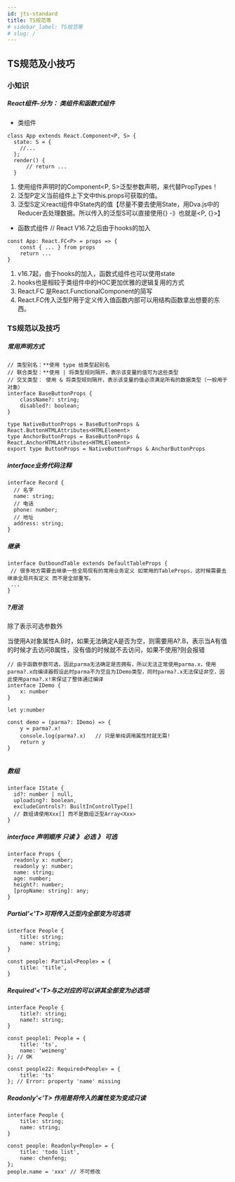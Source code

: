 ```yaml
---
id: jts-standard
title: TS规范等
# sidebar_label: TS规范等
# slug: /
---
```


## TS规范及小技巧

### 小知识
##### React组件-分为： 类组件和函数式组件

- 类组件
```
class App extends React.Component<P, S> {
  state: S = {
    //...
  };
  render() {
      // return ...
  }
```
1. 使用组件声明时的Component<P, S>泛型参数声明，来代替PropTypes！
2. 泛型P定义当前组件上下文中this.props可获取的值。
3. 泛型S定义react组件中State内的值【尽量不要去使用State，用Dva.js中的Reducer去处理数据。所以传入的泛型S可以直接使用{} -》也就是<P, {}>】

- 函数式组件 // React V16.7之后由于hooks的加入
```
const App: React.FC<P> = props => {
    const { ... } from props
    return ...
}
```
1. v16.7起，由于hooks的加入，函数式组件也可以使用state
2. hooks也是相较于类组件中的HOC更加优雅的逻辑复用的方式
3. React.FC 是React.FunctionalComponent的简写
4. React.FC传入泛型P用于定义传入值函数内部可以用结构函数拿出想要的东西。


### TS规范以及技巧


##### 常用声明方式
```
// 类型别名：**使用 type 给类型起别名
// 联合类型：**使用 | 将类型规则隔开，表示该变量的值可为这些类型
// 交叉类型： 使用 & 将类型规则隔开，表示该变量的值必须满足所有的数据类型（一般用于对象）
interface BaseButtonProps {
    className?: string;
    disabled?: boolean;
}

type NativeButtonProps = BaseButtonProps & React.ButtonHTMLAttributes<HTMLElement>
type AnchorButtonProps = BaseButtonProps & React.AnchorHTMLAttributes<HTMLElement>
export type ButtonProps = NativeButtonProps & AnchorButtonProps
```

##### interface业务代码注释
```
interface Record {
  // 名字
  name: string;
  // 电话
  phone: number;
  // 地址
  address: string;
}
```
##### 继承

```
interface OutboundTable extends DefaultTableProps {
 // 很多地方需要去继承一些全局现有的常用业务定义 如常用的TableProps，这时候需要去继承全局共有定义 而不是全部重写。
 ...
}
```

##### ?用法

除了表示可选参数外

当使用A对象属性A.B时，如果无法确定A是否为空，则需要用A?.B，表示当A有值的时候才去访问B属性，没有值的时候就不去访问，如果不使用?则会报错
```
// 由于函数参数可选，因此parma无法确定是否拥有，所以无法正常使用parma.x，使用parma?.x向编译器假设此时parma不为空且为IDemo类型，同时parma?.x无法保证非空，因此使用parma?.x!来保证了整体通过编译
interface IDemo {
    x: number
}

let y:number

const demo = (parma?: IDemo) => {
    y = parma?.x!
    console.log(parma?.x)	// 只是单纯调用属性时就无需!	
    return y
}
    
```

##### 数组
```
interface IState {
  id?: number | null,
  uploading?: boolean,
  excludeControls?: BuiltInControlType[]
  // 数组请使用Xxx[] 而不是数组泛型Array<Xxx>
}
```

##### interface 声明顺序 只读 》 必选 》 可选
```
interface Props {
  readonly x: number;
  readonly y: number;
  name: string;
  age: number;
  height?: number;
  [propName: string]: any;
}
```

##### Partial'<'T>可将传入泛型内全部变为可选项
```
interface People {
    title: string;
    name: string;
}
 
const people: Partial<People> = {
    title: 'title',
}
```
##### Required'<'T>与之对应的可以讲其全部变为必选项
```
interface People {
    title?: string;
    name?: string;
}
 
const people1: People = {
    title: 'ts',
    name: 'weimeng'
}; // OK
 
const people22: Required<People> = {
    title: 'ts'
}; // Error: property 'name' missing
```
##### Readonly'<'T> 作用是将传入的属性变为变成只读
```
interface People {
    title: string;
    name: string;
}
 
const people: Readonly<People> = {
    title: 'todo list',
    name: chenfeng;
};
people.name = 'xxx' // 不可修改
```




